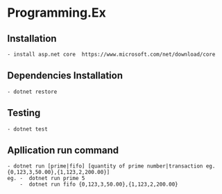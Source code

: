 Programming.Ex
=====================

## Installation
    - install asp.net core  https://www.microsoft.com/net/download/core


## Dependencies Installation
    - dotnet restore

## Testing
    - dotnet test

## Apllication run command
    - dotnet run [prime|fifo] [quantity of prime number|transaction eg. {0,123,3,50.00},{1,123,2,200.00}]
    eg. -  dotnet run prime 5  
        -  dotnet run fifo {0,123,3,50.00},{1,123,2,200.00}
